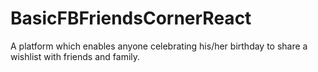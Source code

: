 # BasicFBFriendsCornerReact
A platform which enables anyone celebrating his/her birthday to share a wishlist with friends and family.
